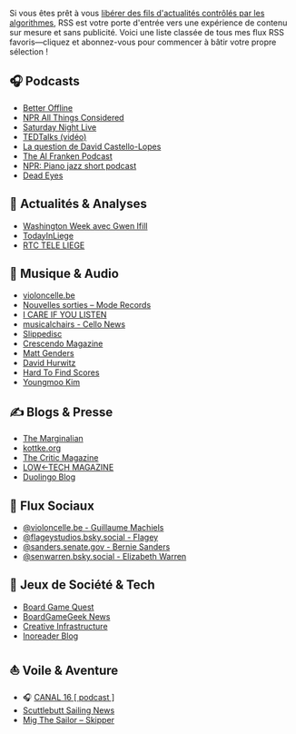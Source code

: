 <!-- BEGIN ARISE ------------------------------
Title:: "Mes Abonnements RSS 🚀"

Author:: "Guillaume Machiels"
Description:: "Si vous êtes prêt à vous libérer des fils d'actualités contrôlés par les algorithmes, RSS est votre porte d'entrée vers une expérience de contenu sur mesure et sans publicité. Voici une liste classée de tous mes flux RSS favoris—cliquez et abonnez-vous pour commencer à bâtir votre propre sélection !"
Language:: "fr"
Thumbnail:: "{{canonical_url}}/"
Published Date:: "2025-02-25"
Modified Date:: "2025-02-25"

toc:: "false"
process_markdown:: "true"
content_header:: "true"
---- END ARISE \\ DO NOT MODIFY THIS LINE ---->

Si vous êtes prêt à vous [libérer des fils d'actualités contrôlés par les algorithmes](/blog/reprenez-le-controle/), RSS est votre porte d'entrée vers une expérience de contenu sur mesure et sans publicité. Voici une liste classée de tous mes flux RSS favoris—cliquez et abonnez-vous pour commencer à bâtir votre propre sélection !

## 🎧 Podcasts
- [Better Offline](https://www.omnycontent.com/d/playlist/e73c998e-6e60-432f-8610-ae210140c5b1/cf0c25ad-cf01-4da5-ae1c-b0fc015f790e/53ed270b-7147-4f70-81c2-b0fc015fe4ed/podcast.rss?ref=wheresyoured.at)
- [NPR All Things Considered](https://api.npr.org/query?id=2&date=currentwithaudio&sort=assigned&output=podcast&sc=17&numResults=50&apiKey=MDA0NjI1NjgyMDEyNjM1MDIyNjE5ZDBlMQ010)
- [Saturday Night Live](https://www.youtube.com/feeds/videos.xml?channel_id=UCqFzWxSCi39LnW1JKFR3efg)
- [TEDTalks (vidéo)](https://www.ted.com/feeds/talks.rss)
- [La question de David Castello-Lopes](https://radiofrance-podcast.net/podcast09/35099478-7c72-4f9e-a6de-1b928400e9e5/rss_24413.xml)
- [The Al Franken Podcast](https://rss.art19.com/the-al-franken-podcast)
- [NPR: Piano jazz short podcast](https://www.ivoox.com/podcast-npr-piano-jazz-short-podcast_fg_f11397_filtro_1.xml)
- [Dead Eyes](https://rss.pdrl.fm/88c334/rss.art19.com/dead-eyes)


## 📰 Actualités & Analyses
- [Washington Week avec Gwen Ifill](https://www.youtube.com/feeds/videos.xml?channel_id=UC2s0uKOc2WgB9eGta7cUUEA)
- [TodayInLiege](https://www.todayinliege.be/feed/)
- [RTC TELE LIEGE](https://www.rtc.be/__flux.php)

## 🎵 Musique & Audio
- [violoncelle.be](https://violoncelle.be/rss.xml)
- [Nouvelles sorties – Mode Records](https://moderecords.com/shop/feed/)
- [I CARE IF YOU LISTEN](https://icareifyoulisten.com/feed/)
- [musicalchairs - Cello News](https://www.musicalchairs.info/rss/en/cello)
- [Slippedisc](https://slippedisc.com/feed/)
- [Crescendo Magazine](https://www.crescendo-magazine.be/feed/)
- [Matt Genders](https://www.youtube.com/feeds/videos.xml?channel_id=UCsKJlwHJ7BMnTiVLBj6yvxQ)
- [David Hurwitz](https://www.youtube.com/feeds/videos.xml?channel_id=UCSf-Xx-OHoEE-QVmOAhHqVg)
- [Hard To Find Scores](https://www.youtube.com/feeds/videos.xml?channel_id=UCikYkzhKQL73f8hoyM3J3Cw)
- [Youngmoo Kim](https://www.youtube.com/feeds/videos.xml?channel_id=UC4Emb8dzcIBEMQG2UfDoD8w)

## ✍️ Blogs & Presse
-  [The Marginalian](https://www.themarginalian.org/feed/)
-  [kottke.org](https://feeds.kottke.org/main)
-  [The Critic Magazine](https://thecritic.co.uk/feed/)
-  [LOW←TECH MAGAZINE](https://solar.lowtechmagazine.com/posts/index.xml)
-  [Duolingo Blog](https://blog.duolingo.com/rss/)

## 📡 Flux Sociaux
- [\@violoncelle.be - Guillaume Machiels](https://bsky.app/profile/violoncelle.be)
- [\@flageystudios.bsky.social - Flagey](https://bsky.app/profile/flageystudios.bsky.social)
- [\@sanders.senate.gov - Bernie Sanders](https://bsky.app/profile/sanders.senate.gov)
- [\@senwarren.bsky.social - Elizabeth Warren](https://bsky.app/profile/senwarren.bsky.social)

## 🎲 Jeux de Société & Tech
- [Board Game Quest](https://www.boardgamequest.com/feed/)
- [BoardGameGeek News](https://bgg.cc/rss/blog/1)
- [Creative Infrastructure](https://creativeinfrastructure.org/feed/)
- [Inoreader Blog](https://www.inoreader.com/blog/feed)

## ⛵ Voile & Aventure
- 🎧 [CANAL 16 [ podcast ]](https://feeds.acast.com/public/shows/60b51989a7680d0012c9cf01)
- [Scuttlebutt Sailing News](https://www.sailingscuttlebutt.com/feed/)
- [Mig The Sailor – Skipper](https://migthesailor.com/feed/)

